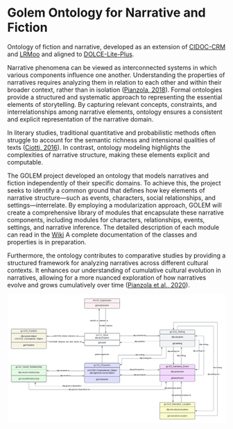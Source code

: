 # Golem Ontology for Narrative and Fiction

Ontology of fiction and narrative, developed as an extension of [CIDOC-CRM](https://cidoc-crm.org/versions-of-the-cidoc-crm) and [LRMoo](https://cidoc-crm.org/frbroo/fm_releases) and aligned to [DOLCE-Lite-Plus](https://www.w3.org/2001/sw/BestPractices/WNET/DLP3941_daml.html).

Narrative phenomena can be viewed as interconnected systems in which various components influence one another. Understanding the properties of narratives requires analyzing them in relation to each other and within their broader context, rather than in isolation ([Pianzola, 2018](https://golemlab.eu/publications/complexity/)). Formal ontologies provide a structured and systematic approach to representing the essential elements of storytelling. By capturing relevant concepts, constraints, and interrelationships among narrative elements, ontology ensures a consistent and explicit representation of the narrative domain.

In literary studies, traditional quantitative and probabilistic methods often struggle to account for the semantic richness and intensional qualities of texts ([Ciotti, 2016](https://impactum-journals.uc.pt/matlit/article/download/2182-8830_4-1_2/1932?inline=1)). In contrast, ontology modeling highlights the complexities of narrative structure, making these elements explicit and computable.

The GOLEM project developed an ontology that models narratives and fiction independently of their specific domains. To achieve this, the project seeks to identify a common ground that defines how key elements of narrative structure—such as events, characters, social relationships, and settings—interrelate. By employing a modularization approach, GOLEM will create a comprehensive library of modules that encapsulate these narrative components, including modules for characters, relationships, events, settings, and narrative inference.
The detailed description of each module can read in the [Wiki](/wiki)
A complete documentation of the classes and properties is in preparation.

Furthermore, the ontology contributes to comparative studies by providing a structured framework for analyzing narratives across different cultural contexts. It enhances our understanding of cumulative cultural evolution in narratives, allowing for a more nuanced exploration of how narratives evolve and grows cumulatively over time ([Pianzola et al., 2020](https://ceur-ws.org/Vol-2723/short8.pdf)).

![GOLEM Core](GOLEM_core.png)




